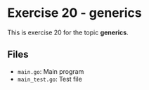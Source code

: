 # Exercise 20 - generics

This is exercise 20 for the topic **generics**.

## Files
- `main.go`: Main program
- `main_test.go`: Test file
